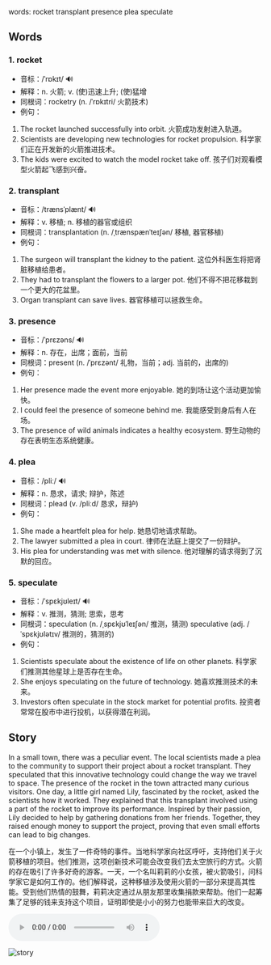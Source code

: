 words: rocket transplant presence plea speculate

## Words
### 1. rocket
- 音标：/ˈrɒkɪt/ <span style="cursor: pointer;" onclick="document.getElementById('audio-player-1').play()">🔊</span>
  <audio id="audio-player-1" src="https:/files.dwong.top/words/rocket.mp3" style="display:none;"></audio>
- 解释：n. 火箭; v. (使)迅速上升; (使)猛增
- 同根词：rocketry (n. /ˈrɒkɪtri/ 火箭技术)
- 例句：
1. The rocket launched successfully into orbit. 火箭成功发射进入轨道。
2. Scientists are developing new technologies for rocket propulsion. 科学家们正在开发新的火箭推进技术。
3. The kids were excited to watch the model rocket take off. 孩子们对观看模型火箭起飞感到兴奋。

### 2. transplant
- 音标：/trænsˈplænt/ <span style="cursor: pointer;" onclick="document.getElementById('audio-player-2').play()">🔊</span>
  <audio id="audio-player-2" src="https:/files.dwong.top/words/transplant.mp3" style="display:none;"></audio>
- 解释：v. 移植; n. 移植的器官或组织
- 同根词：transplantation (n. /ˌtrænspænˈteɪʃən/ 移植, 器官移植)
- 例句：
1. The surgeon will transplant the kidney to the patient. 这位外科医生将把肾脏移植给患者。
2. They had to transplant the flowers to a larger pot. 他们不得不把花移栽到一个更大的花盆里。
3. Organ transplant can save lives. 器官移植可以拯救生命。

### 3. presence
- 音标：/ˈprɛzəns/ <span style="cursor: pointer;" onclick="document.getElementById('audio-player-3').play()">🔊</span>
  <audio id="audio-player-3" src="https:/files.dwong.top/words/presence.mp3" style="display:none;"></audio>
- 解释：n. 存在，出席；面前，当前
- 同根词：present (n. /ˈprɛzənt/ 礼物，当前；adj. 当前的，出席的)
- 例句：
1. Her presence made the event more enjoyable. 她的到场让这个活动更加愉快。
2. I could feel the presence of someone behind me. 我能感受到身后有人在场。
3. The presence of wild animals indicates a healthy ecosystem. 野生动物的存在表明生态系统健康。

### 4. plea
- 音标：/pliː/ <span style="cursor: pointer;" onclick="document.getElementById('audio-player-4').play()">🔊</span>
  <audio id="audio-player-4" src="https:/files.dwong.top/words/plea.mp3" style="display:none;"></audio>
- 解释：n. 恳求，请求; 辩护，陈述
- 同根词：plead (v. /pliːd/ 恳求，辩护)
- 例句：
1. She made a heartfelt plea for help. 她恳切地请求帮助。
2. The lawyer submitted a plea in court. 律师在法庭上提交了一份辩护。
3. His plea for understanding was met with silence. 他对理解的请求得到了沉默的回应。

### 5. speculate
- 音标：/ˈspɛkjʊleɪt/ <span style="cursor: pointer;" onclick="document.getElementById('audio-player-5').play()">🔊</span>
  <audio id="audio-player-5" src="https:/files.dwong.top/words/speculate.mp3" style="display:none;"></audio>
- 解释：v. 推测，猜测; 思索，思考
- 同根词：speculation (n. /ˌspɛkjʊˈleɪʃən/ 推测，猜测)  speculative (adj. /ˈspɛkjʊlətɪv/ 推测的，猜测的)
- 例句：
1. Scientists speculate about the existence of life on other planets. 科学家们推测其他星球上是否存在生命。
2. She enjoys speculating on the future of technology. 她喜欢推测技术的未来。
3. Investors often speculate in the stock market for potential profits. 投资者常常在股市中进行投机，以获得潜在利润。

## Story
In a small town, there was a peculiar event. The local scientists made a plea to the community to support their project about a rocket transplant. They speculated that this innovative technology could change the way we travel to space. The presence of the rocket in the town attracted many curious visitors. One day, a little girl named Lily, fascinated by the rocket, asked the scientists how it worked. They explained that this transplant involved using a part of the rocket to improve its performance. Inspired by their passion, Lily decided to help by gathering donations from her friends. Together, they raised enough money to support the project, proving that even small efforts can lead to big changes.

在一个小镇上，发生了一件奇特的事件。当地科学家向社区呼吁，支持他们关于火箭移植的项目。他们推测，这项创新技术可能会改变我们去太空旅行的方式。火箭的存在吸引了许多好奇的游客。一天，一个名叫莉莉的小女孩，被火箭吸引，问科学家它是如何工作的。他们解释说，这种移植涉及使用火箭的一部分来提高其性能。受到他们热情的鼓舞，莉莉决定通过从朋友那里收集捐款来帮助。他们一起筹集了足够的钱来支持这个项目，证明即使是小小的努力也能带来巨大的改变。


<audio controls>
  <source src="https:/files.dwong.top/story/c51c1a75d7280ef70f40de456bfb6a5f.mp3" type="audio/mpeg">
  你的浏览器不支持音频元素。
</audio>
    

![story](https:/files.dwong.top/image/c51c1a75d7280ef70f40de456bfb6a5f.png)

